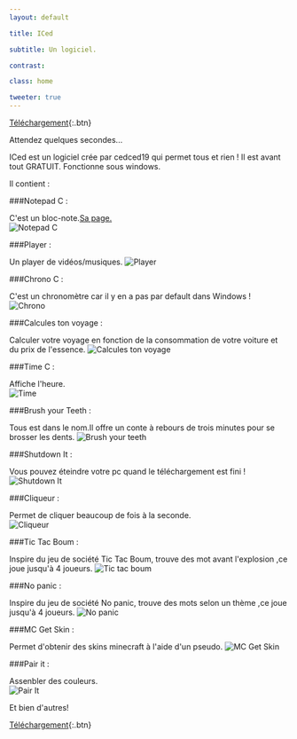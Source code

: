 ```yaml
---
layout: default

title: ICed

subtitle: Un logiciel.

contrast:

class: home

tweeter: true
---
```


[Téléchargement](//raw.githubusercontent.com/cedced19/iced/master/setup/iced-setup.exe){:.btn}

Attendez quelques secondes...



ICed est un logiciel crée par cedced19 qui permet tous et rien !
Il est avant tout GRATUIT.
Fonctionne sous windows.

Il contient :

###Notepad C :

C'est un bloc-note.[Sa page.](//cedced19.github.io/notepad/)  
![Notepad C](//raw.githubusercontent.com/cedced19/iced/master/demo/Notepad%20C.PNG)

###Player :

Un player de vidéos/musiques.
![Player](//raw.githubusercontent.com/cedced19/iced/master/demo/Player.png)

###Chrono C :

C'est un chronomètre car il y en a pas par default dans Windows !  
![Chrono](//raw.githubusercontent.com/cedced19/iced/master/demo/Chrono.png)

###Calcules ton voyage :

Calculer votre voyage en fonction de la consommation de votre voiture et du prix de l'essence.
![Calcules ton voyage](//raw.githubusercontent.com/cedced19/iced/master/demo/calcule.png)

###Time C :

Affiche l'heure.  
![Time](//raw.githubusercontent.com/cedced19/iced/master/demo/Time.png)


###Brush your Teeth :

Tous est dans le nom.Il offre un conte à rebours de trois minutes pour se brosser les dents.
![Brush your teeth](//raw.githubusercontent.com/cedced19/iced/master/demo/Brushyourteeth.png)

###Shutdown It :

Vous pouvez éteindre votre pc quand le téléchargement est fini !
![Shutdown It](//raw.githubusercontent.com/cedced19/iced/master/demo/Shudownit.png)

###Cliqueur :

Permet de cliquer beaucoup de fois à la seconde.  
![Cliqueur](//raw.githubusercontent.com/cedced19/iced/master/demo/Clic.png)

###Tic Tac Boum :

Inspire du jeu de société Tic Tac Boum, trouve des mot avant l'explosion ,ce joue jusqu'à 4 joueurs.
![Tic tac boum](//raw.githubusercontent.com/cedced19/iced/master/demo/Tictacboum.png)

###No panic :

Inspire du jeu de société No panic, trouve des mots selon un thème ,ce joue jusqu'à 4 joueurs.
![No panic](//raw.githubusercontent.com/cedced19/iced/master/demo/Nopanic.png)

###MC Get Skin :

Permet d'obtenir des skins minecraft à l'aide d'un pseudo.
![MC Get Skin](//raw.githubusercontent.com/cedced19/iced/master/demo/MC%20Get%20Skin.PNG)

###Pair it :  

Assenbler des couleurs.  
![Pair It](//raw.githubusercontent.com/cedced19/iced/master/demo/Pairit.png)

Et bien d'autres!


[Téléchargement](//raw.githubusercontent.com/cedced19/iced/master/setup/iced-setup.exe){:.btn}

